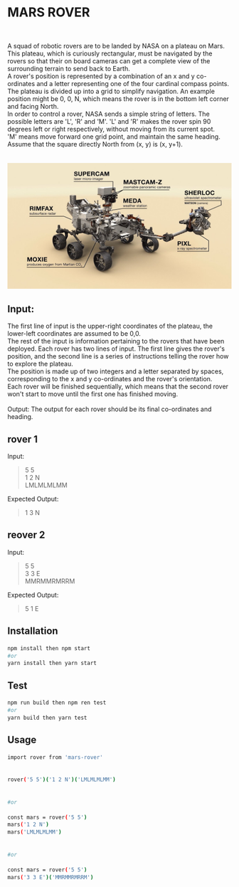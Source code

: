 # MARS ROVER

<br/>

A squad of robotic rovers are to be landed by NASA on a plateau on Mars.
This plateau, which is curiously rectangular, must be navigated by the rovers so that their on board cameras can get a complete view of the surrounding terrain to send back to Earth. <br/>
A rover's position is represented by a combination of an x and y co-ordinates and a letter representing one of the four cardinal
compass points.<br/>
The plateau is divided up into a grid to simplify navigation. An example position might be 0, 0, N, which means the rover is in the bottom left
corner and facing North.<br/>
In order to control a rover, NASA sends a simple string of letters. The possible letters are 'L', 'R' and 'M'. 'L' and 'R' makes the rover
spin 90<br/>
degrees left or right respectively, without moving from its current spot.<br/>
'M' means move forward one grid point, and maintain the same heading.<br/>
Assume that the square directly North from (x, y) is (x, y+1).<br/><br/><br/>
![Screenshot](mars-rover.jpg)
<br/>

## Input:

The first line of input is the upper-right coordinates of the plateau, the lower-left coordinates are assumed to be 0,0.<br/>
The rest of the input is information pertaining to the rovers that have been deployed. Each rover has two lines of input. The first line gives the rover's position, and the second line is a series of instructions telling the rover how to explore the plateau.<br/>
The position is made up of two integers and a letter separated by spaces, corresponding to the x and y co-ordinates and the rover's orientation.<br/>
Each rover will be finished sequentially, which means that the second rover won't start to move until the first one has finished moving.<br/><br/>
Output:
The output for each rover should be its final co-ordinates and heading.<br/>

## rover 1

Input:<br/>

> 5 5<br/>
> 1 2 N<br/>
> LMLMLMLMM<br/>

Expected Output:<br/>

> 1 3 N<br/>

## reover 2

Input:<br/>

> 5 5<br/>
> 3 3 E<br/>
> MMRMMRMRRM<br/>

Expected Output:<br/>

> 5 1 E<br/>

## Installation

```sh
npm install then npm start
#or
yarn install then yarn start
```

## Test

```sh
npm run build then npm ren test
#or
yarn build then yarn test
```

## Usage

```sh
import rover from 'mars-rover'


rover('5 5')('1 2 N')('LMLMLMLMM')


#or

const mars = rover('5 5')
mars('1 2 N')
mars('LMLMLMLMM')


#or

const mars = rover('5 5')
mars('3 3 E')('MMRMMRMRRM')


```
